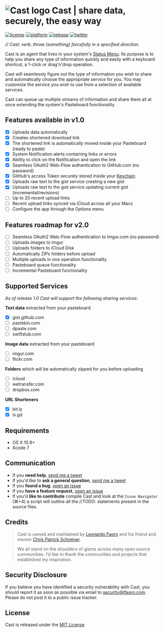 # ![Cast logo](https://raw.githubusercontent.com/lfaoro/Cast/master/Cast/Assets.xcassets/AppIcon.appiconset/64x64.png) Cast | share data, securely, the easy way

[![license](https://img.shields.io/badge/license-MIT-lightgrey.svg)](https://github.com/lfaoro/Cast/blob/master/LICENSE.md)
[![platform](https://img.shields.io/badge/platform-OS%20X%2010.9+-lightgrey.svg)](https://www.apple.com/osx/)
[![release](https://img.shields.io/badge/release-v1.0-green.svg)](https://github.com/lfaoro/Cast/releases)
[![twitter](https://img.shields.io/badge/twitter-%40leonarth-blue.svg)](https://twitter.com/leonarth)

*// Cast: verb. throw (something) forcefully in a specified direction.*

Cast is an agent that lives in your system's
[Status Menu](https://support.apple.com/en-mt/HT201956).
Its purpose is to help you share any type of information quickly and easily with a  keyboard shortcut, a 1-click or drag'n'drop
operation.

Cast will seamlessly figure out the type of information you wish to share and
automatically choose the appropriate service for you. You may customize the
service you wish to use from a selection of available services.

Cast can queue up multiple streams of information and share them all at once 
extending the system's Pasteboard functionality 

## Features available in v1.0
- [x] Uploads data automatically
- [x] Creates shortened download link
- [x] The shortened link is automatically moved inside your Pasteboard (ready to paste)
- [x] System Notification alerts containing links or errors
- [x] Ability to click on the Notification and open the link
- [x] Seamless OAuth2 Web-Flow authentication to GitHub.com (no password)
- [x] GitHub's access Token securely stored inside your [Keychain](https://en.wikipedia.org/wiki/Keychain_(software))
- [x] Uploads raw text to the gist service creating a new gist
- [x] Uploads raw text to the gist service updating current gist (incremental/revisions)
- [ ] Up to 20 recent upload links
- [ ] Recent upload links synced via iCloud across all your Macs
- [ ] Configure the app through the Options menu

## Features roadmap for v2.0

- [ ] Seamless OAuth2 Web-Flow authentication to Imgur.com (no password)
- [ ] Uploads images to imgur
- [ ] Uploads folders to iCloud Disk
- [ ] Automatically ZIPs folders before upload
- [ ] Multiple uploads in one operation functionality
- [ ] Pasteboard queue functionality
- [ ] Incremental Pasteboard functionality

## Supported Services 
*As of release 1.0 Cast will support the following sharing services:*

**Text data** extracted from your pasteboard
- [x] gist.github.com
- [ ] pastebin.com
- [ ] dpaste.com
- [ ] swiftstub.com

**Image data** extracted from your pasteboard
- [ ] imgur.com
- [ ] flickr.com

**Folders** which will be automatically zipped for you before uploading 
- [ ] icloud
- [ ] wetransfer.com
- [ ] dropbox.com

**URL Shorteners**
- [x] bit.ly
- [x] is.gd

## Requirements
- OS X 10.9+
- Xcode 7

## Communication
- If you **need help**, [send me a tweet](<https://twitter.com/leonarth>)
- If you'd like to **ask a general question**, [send me a tweet](<https://twitter.com/leonarth>)
- If you **found a bug**, [open an issue](<https://github.com/lfaoro/Cast/issues>)
- If you **have a feature request**, [open an issue](<https://github.com/lfaoro/Cast/issues>)
- If you'd **like to contribute** compile Cast and look at the `Issue Navigator` (⌘+4) a script will outline all the //TODO: statements present in the source files.

## Credits
> Cast is owned and maintained by [Leonardo Faoro](http://cv.lfaoro.com) and his friend and mentor [Chris Patrick Schreiner](https://www.linkedin.com/in/chrispschreiner).

> We all stand on the shoulders of giants across many open source communities. I’d like to thank the communities and projects that established my inspiration.

## Security Disclosure
If you believe you have identified a security vulnerability with Cast, you should report it as soon as possible via email to security@lfaoro.com. Please do not post it to a public issue tracker.

## License
Cast is released under the [MIT License](<LICENSE.md>)
